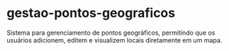 # gestao-pontos-geograficos
 Sistema para gerenciamento de pontos geográficos, permitindo que os usuários adicionem, editem e visualizem locais diretamente em um mapa.
